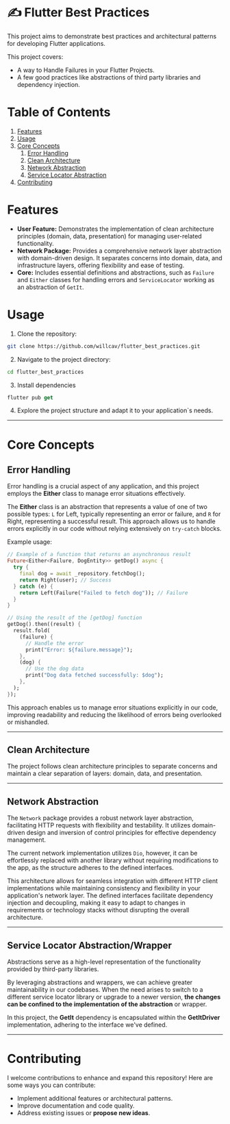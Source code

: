 # :writing_hand: Flutter Best Practices

This project aims to demonstrate best practices and architectural patterns for developing Flutter applications.

This project covers:

- A way to Handle Failures in your Flutter Projects.
- A few good practices like abstractions of third party libraries and dependency injection.

# Table of Contents

1. [Features](#features)
2. [Usage](#usage)
3. [Core Concepts](#core-concepts)
   1. [Error Handling](#error-handling)
   2. [Clean Architecture](#clean-architecture)
   3. [Network Abstraction](#network-abstraction)
   4. [Service Locator Abstraction](#service-locator)
4. [Contributing](#contributing)

# Features <a name="features"></a>

- **User Feature:** Demonstrates the implementation of clean architecture principles (domain, data, presentation) for managing user-related functionality.
- **Network Package:** Provides a comprehensive network layer abstraction with domain-driven design. It separates concerns into domain, data, and infrastructure layers, offering flexibility and ease of testing.
- **Core:** Includes essential definitions and abstractions, such as `Failure` and `Either` classes for handling errors and `ServiceLocator` working as an abstraction of `GetIt`.

# Usage <a name="usage"></a>

1. Clone the repository:

```bash
git clone https://github.com/willcav/flutter_best_practices.git
```

2. Navigate to the project directory:

```bash
cd flutter_best_practices
```

3. Install dependencies

```dart
flutter pub get
```

4. Explore the project structure and adapt it to your application`s needs.

---

# Core Concepts <a name="core-concepts"></a>

## Error Handling <a name="error-handling"></a>

Error handling is a crucial aspect of any application, and this project employs the **Either** class to manage error situations effectively.

The **Either** class is an abstraction that represents a value of one of two possible types: `L` for Left, typically representing an error or failure, and `R` for Right, representing a successful result. This approach allows us to handle errors explicitly in our code without relying extensively on `try-catch` blocks.

Example usage:

```dart
// Example of a function that returns an asynchronous result
Future<Either<Failure, DogEntity>> getDog() async {
  try {
    final dog = await _repository.fetchDog();
    return Right(user); // Success
  } catch (e) {
    return Left(Failure("Failed to fetch dog")); // Failure
  }
}

// Using the result of the [getDog] function
getDog().then((result) {
  result.fold(
    (failure) {
      // Handle the error
      print("Error: ${failure.message}");
    },
    (dog) {
      // Use the dog data
      print("Dog data fetched successfully: $dog");
    },
  );
});
```

This approach enables us to manage error situations explicitly in our code, improving readability and reducing the likelihood of errors being overlooked or mishandled.

---

## Clean Architecture <a name="clean-architecture"></a>

The project follows clean architecture principles to separate concerns and maintain a clear separation of layers: domain, data, and presentation.

---

## Network Abstraction <a name="network-abstraction"></a>

The `Network` package provides a robust network layer abstraction, facilitating HTTP requests with flexibility and testability. It utilizes domain-driven design and inversion of control principles for effective dependency management.

The current network implementation utilizes `Dio`, however, it can be effortlessly replaced with another library without requiring modifications to the app, as the structure adheres to the defined interfaces.

This architecture allows for seamless integration with different HTTP client implementations while maintaining consistency and flexibility in your application's network layer. The defined interfaces facilitate dependency injection and decoupling, making it easy to adapt to changes in requirements or technology stacks without disrupting the overall architecture.

---

## Service Locator Abstraction/Wrapper <a name="service-locator"></a>

Abstractions serve as a high-level representation of the functionality provided by third-party
libraries.

By leveraging abstractions and wrappers, we can achieve greater maintainability in our codebases.
When the need arises to switch to a different service locator library or upgrade to a newer version,
**the changes can be confined to the implementation of the abstraction** or wrapper.

In this project, the **GetIt** dependency is encapsulated within the **GetItDriver** implementation,
adhering to the interface we've defined.

---

# Contributing <a name="contributing"></a>

I welcome contributions to enhance and expand this repository! Here are some ways you can contribute:

- Implement additional features or architectural patterns.
- Improve documentation and code quality.
- Address existing issues or **propose new ideas**.
